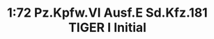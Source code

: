 ---
layout: product
title: "1:72 Pz.Kpfw.VI Ausf.E Sd.Kfz.181 TIGER I Initial"
price: "3000" 
desc: "Maketa"
img_path: "/assets/img/DRA7370.webp"
brand: "Dragon"
available: false
special_offer: false
new: false
soon: false
cat: "010000"
subcat: "010600"
subsubcat: "0N/A"
sifra: "DRA7370"
popular: false
---